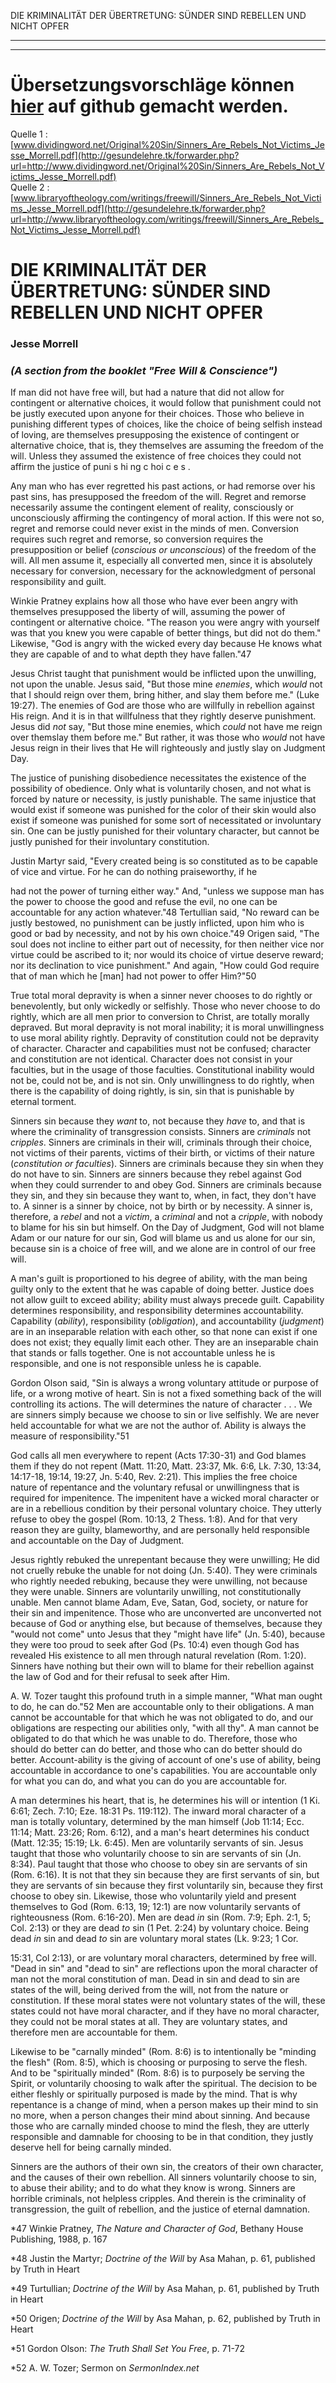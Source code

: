 <!--t DIE KRIMINALITÄT DER ÜBERTRETUNG: SÜNDER SIND REBELLEN UND NICHT OPFER - in Arbeit (0% übersetzt) t-->
<!--d d-->

DIE KRIMINALITÄT DER ÜBERTRETUNG: SÜNDER SIND REBELLEN UND NICHT OPFER

- - - 
- - -

# Übersetzungsvorschläge können [hier](https://github.com/gesundelehre/gesundelehre_translate/blob/master/content/freier-wille-kontra-totale-verderbtheit/die-kriminalitaet-der-uebertretung-suender-sind-rebellen-und-nicht-opfer.md) auf github gemacht werden.

Quelle 1 : [www.dividingword.net/Original%20Sin/Sinners_Are_Rebels_Not_Victims_Jesse_Morrell.pdf](http://gesundelehre.tk/forwarder.php?url=http://www.dividingword.net/Original%20Sin/Sinners_Are_Rebels_Not_Victims_Jesse_Morrell.pdf)  
Quelle 2 : [www.libraryoftheology.com/writings/freewill/Sinners_Are_Rebels_Not_Victims_Jesse_Morrell.pdf](http://gesundelehre.tk/forwarder.php?url=http://www.libraryoftheology.com/writings/freewill/Sinners_Are_Rebels_Not_Victims_Jesse_Morrell.pdf) 


# DIE KRIMINALITÄT DER ÜBERTRETUNG: SÜNDER SIND REBELLEN UND NICHT OPFER

### Jesse Morrell

### _(A section from the booklet "Free Will & Conscience")_

If man did not have free will, but had a nature that did not allow for contingent or alternative choices, it would follow that punishment could not be justly executed upon anyone for their choices. Those who believe in punishing different types of choices, like the choice of being selfish instead of loving, are themselves presupposing the existence of contingent or alternative choice, that is, they themselves are assuming the freedom of the will. Unless they assumed the existence of free choices they could not affirm the justice of puni s hi ng c hoi c e s .

Any man who has ever regretted his past actions, or had remorse over his past sins, has presupposed the freedom of the will. Regret and remorse necessarily assume the contingent element of reality, consciously or unconsciously affirming the contingency of moral action. If this were not so, regret and remorse could never exist in the minds of men. Conversion requires such regret and remorse, so conversion requires the presupposition or belief (_conscious or unconscious_) of the freedom of the will. All men assume it, especially all converted men, since it is absolutely necessary for conversion, necessary for the acknowledgment of personal responsibility and guilt.

Winkie Pratney explains how all those who have ever been angry with themselves presupposed the liberty of will, assuming the power of contingent or alternative choice. "The reason you were angry with yourself was that you knew you were capable of better things, but did not do them." Likewise, "God is angry with the wicked every day because He knows what they are capable of and to what depth they have fallen."47

Jesus Christ taught that punishment would be inflicted upon the unwilling, not upon the unable. Jesus said, "But those mine _enemies_, which _would_ not that I should reign over them, bring hither, and slay them before me." (Luke 19:27). The enemies of God are those who are willfully in rebellion against His reign. And it is in that willfulness that they rightly deserve punishment. Jesus did _not_ say, "But those mine enemies, which _could_ not have me reign over themslay them before me." But rather, it was those who _would_ not have Jesus reign in their lives that He will righteously and justly slay on Judgment Day.

The justice of punishing disobedience necessitates the existence of the possibility of obedience. Only what is voluntarily chosen, and not what is forced by nature or necessity, is justly punishable. The same injustice that would exist if someone was punished for the color of their skin would also exist if someone was punished for some sort of necessitated or involuntary sin. One can be justly punished for their voluntary character, but cannot be justly punished for their involuntary constitution.

Justin Martyr said, "Every created being is so constituted as to be capable of vice and virtue. For he can do nothing praiseworthy, if he

had not the power of turning either way." And, "unless we suppose man has the power to choose the good and refuse the evil, no one can be accountable for any action whatever."48 Tertullian said, "No reward can be justly bestowed, no punishment can be justly inflicted, upon him who is good or bad by necessity, and not by his own choice."49 Origen said, "The soul does not incline to either part out of necessity, for then neither vice nor virtue could be ascribed to it; nor would its choice of virtue deserve reward; nor its declination to vice punishment." And again, "How could God require that of man which he [man] had not power to offer Him?"50

True total moral depravity is when a sinner never chooses to do rightly or benevolently, but only wickedly or selfishly. Those who never choose to do rightly, which are all men prior to conversion to Christ, are totally morally depraved. But moral depravity is not moral inability; it is moral unwillingness to use moral ability rightly. Depravity of constitution could not be depravity of character. Character and capabilities must not be confused; character and constitution are not identical. Character does not consist in your faculties, but in the usage of those faculties. Constitutional inability would not be, could not be, and is not sin. Only unwillingness to do rightly, when there is the capability of doing rightly, is sin, sin that is punishable by eternal torment.

Sinners sin because they _want_ to, not because they _have_ to, and that is where the criminality of transgression consists. Sinners are _criminals_ not _cripples_. Sinners are criminals in their will, criminals through their choice, not victims of their parents, victims of their birth, or victims of their nature (_constitution or faculties_). Sinners are criminals because they sin when they do not have to sin. Sinners are sinners because they rebel against God when they could surrender to and obey God. Sinners are criminals because they sin, and they sin because they want to, when, in fact, they don't have to. A sinner is a sinner by choice, not by birth or by necessity. A sinner is, therefore, a _rebel_ and not a _victim_, a _criminal_ and not a _cripple_, with nobody to blame for his sin but himself. On the Day of Judgment, God will not blame Adam or our nature for our sin, God will blame us and us alone for our sin, because sin is a choice of free will, and we alone are in control of our free will.

A man's guilt is proportioned to his degree of ability, with the man being guilty only to the extent that he was capable of doing better. Justice does not allow guilt to exceed ability; ability must always precede guilt. Capability determines responsibility, and responsibility determines accountability. Capability (_ability_), responsibility (_obligation_), and accountability (_judgment_) are in an inseparable relation with each other, so that none can exist if one does not exist; they equally limit each other. They are an inseparable chain that stands or falls together. One is not accountable unless he is responsible, and one is not responsible unless he is capable.

Gordon Olson said, "Sin is always a wrong voluntary attitude or purpose of life, or a wrong motive of heart. Sin is not a fixed something back of the will controlling its actions. The will determines the nature of character . . . We are sinners simply because we choose to sin or live selfishly. We are never held accountable for what we are not the author of. Ability is always the measure of responsibility."51

God calls all men everywhere to repent (Acts 17:30-31) and God blames them if they do not repent (Matt. 11:20, Matt. 23:37, Mk. 6:6, Lk. 7:30, 13:34, 14:17-18, 19:14, 19:27, Jn. 5:40, Rev. 2:21). This implies the free choice nature of repentance and the voluntary refusal or unwillingness that is required for impenitence. The impenitent have a wicked moral character or are in a rebellious condition by their personal voluntary choice. They utterly refuse to obey the gospel (Rom. 10:13, 2 Thess. 1:8). And for that very reason they are guilty, blameworthy, and are personally held responsible and accountable on the Day of Judgment.

Jesus rightly rebuked the unrepentant because they were unwilling; He did not cruelly rebuke the unable for not doing (Jn. 5:40). They were criminals who rightly needed rebuking, because they were unwilling, not because they were unable. Sinners are voluntarily unwilling, not constitutionally unable. Men cannot blame Adam, Eve, Satan, God, society, or nature for their sin and impenitence. Those who are unconverted are unconverted not because of God or anything else, but because of themselves, because they "would not come" unto Jesus that they "might have life" (Jn. 5:40), because they were too proud to seek after God (Ps. 10:4) even though God has revealed His existence to all men through natural revelation (Rom. 1:20). Sinners have nothing but their own will to blame for their rebellion against the law of God and for their refusal to seek after Him.

A. W. Tozer taught this profound truth in a simple manner, "What man ought to do, he can do."52 Men are accountable only to their obligations. A man cannot be accountable for that which he was not obligated to do, and our obligations are respecting our abilities only, "with all thy". A man cannot be obligated to do that which he was unable to do. Therefore, those who should do better can do better, and those who can do better should do better. Account-ability is the giving of account of one's use of ability, being accountable in accordance to one's capabilities. You are accountable only for what you can do, and what you can do you are accountable for.

A man determines his heart, that is, he determines his will or intention (1 Ki. 6:61; Zech. 7:10; Eze. 18:31 Ps. 119:112). The inward moral character of a man is totally voluntary, determined by the man himself (Job 11:14; Ecc. 11:14; Matt. 23:26; Rom. 6:12), and a man's heart determines his conduct (Matt. 12:35; 15:19; Lk. 6:45). Men are voluntarily servants of sin. Jesus taught that those who voluntarily choose to sin are servants of sin (Jn. 8:34). Paul taught that those who choose to obey sin are servants of sin (Rom. 6:16). It is not that they sin because they are first servants of sin, but they are servants of sin because they first voluntarily sin, because they first choose to obey sin. Likewise, those who voluntarily yield and present themselves to God (Rom. 6:13, 19; 12:1) are now voluntarily servants of righteousness (Rom. 6:16-20). Men are dead _in_ sin (Rom. 7:9; Eph. 2:1, 5; Col. 2:13) or they are dead _to_ sin (1 Pet. 2:24) by voluntary choice. Being dead _in_ sin and dead _to_ sin are voluntary moral states (Lk. 9:23; 1 Cor.

15:31, Col 2:13), or are voluntary moral characters, determined by free will. "Dead in sin" and "dead to sin" are reflections upon the moral character of man not the moral constitution of man. Dead in sin and dead to sin are states of the will, being derived from the will, not from the nature or constitution. If these moral states were not voluntary states of the will, these states could not have moral character, and if they have no moral character, they could not be moral states at all. They are voluntary states, and therefore men are accountable for them.

Likewise to be "carnally minded" (Rom. 8:6) is to intentionally be "minding the flesh" (Rom. 8:5), which is choosing or purposing to serve the flesh. And to be "spiritually minded" (Rom. 8:6) is to purposely be serving the Spirit, or voluntarily choosing to walk after the spiritual. The decision to be either fleshly or spiritually purposed is made by the mind. That is why repentance is a change of mind, when a person makes up their mind to sin no more, when a person changes their mind about sinning. And because those who are carnally minded choose to mind the flesh, they are utterly responsible and damnable for choosing to be in that condition, they justly deserve hell for being carnally minded.

Sinners are the authors of their own sin, the creators of their own character, and the causes of their own rebellion. All sinners voluntarily choose to sin, to abuse their ability; and to do what they know is wrong. Sinners are horrible criminals, not helpless cripples. And therein is the criminality of transgression, the guilt of rebellion, and the justice of eternal damnation.


*47 Winkie Pratney, _The Nature and Character of God_, Bethany House Publishing, 1988, p. 167

*48 Justin the Martyr; _Doctrine of the Will_ by Asa Mahan, p. 61, published by Truth in Heart

*49 Turtullian; _Doctrine of the Will_ by Asa Mahan, p. 61, published by Truth in Heart

*50 Origen; _Doctrine of the Will_ by Asa Mahan, p. 62, published by Truth in Heart

*51 Gordon Olson: _The Truth Shall Set You Free_, p. 71-72

*52 A. W. Tozer; Sermon on _SermonIndex.net_